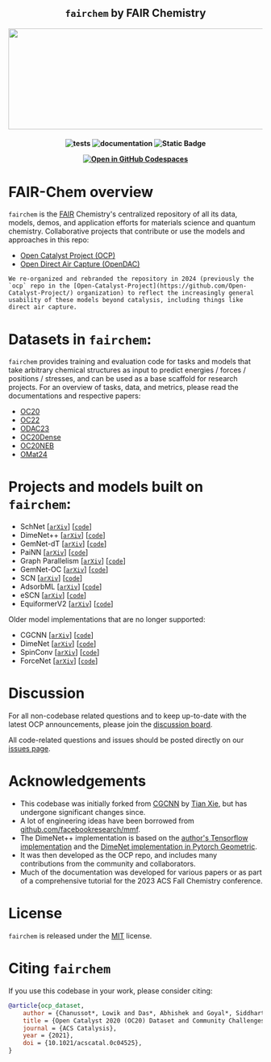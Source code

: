 
<h2 align="center"> <code>fairchem</code> by FAIR Chemistry </h2>

<p align="center">
  <img width="559" height="200" src="https://github.com/FAIR-Chem/fairchem/assets/45150244/5872c21c-8f39-41af-b703-af9817f0affe"?
</p>

<h4 align="center">

![tests](https://github.com/FAIR-Chem/fairchem/actions/workflows/test.yml/badge.svg?branch=main)
![documentation](https://github.com/FAIR-Chem/fairchem/actions/workflows/deploy_docs.yml/badge.svg?branch=main)
![Static Badge](https://img.shields.io/badge/python-3.9%2B-blue)

[![Open in GitHub Codespaces](https://github.com/codespaces/badge.svg)](https://github.com/codespaces/new/FAIR-Chem/fairchem?quickstart=1)

</h4>

# FAIR-Chem overview

`fairchem` is the [FAIR](https://ai.meta.com/research/) Chemistry's centralized repository of all its data, models, demos, and application efforts
for materials science and quantum chemistry. Collaborative projects that contribute or use the models and approaches in
this repo:
* [Open Catalyst Project (OCP)](https://opencatalystproject.org/)
* [Open Direct Air Capture (OpenDAC)](https://open-dac.github.io/)

```{note}
We re-organized and rebranded the repository in 2024 (previously the `ocp` repo in the [Open-Catalyst-Project](https://github.com/Open-Catalyst-Project/) organization) to reflect the increasingly general usability of these models beyond catalysis, including things like direct air capture.
```

# Datasets in `fairchem`:
`fairchem` provides training and evaluation code for tasks and models that take arbitrary
chemical structures as input to predict energies / forces / positions / stresses,
and can be used as a base scaffold for research projects. For an overview of
tasks, data, and metrics, please read the documentations and respective papers:
 - [OC20](catalysts/datasets/oc20)
 - [OC22](catalysts/datasets/oc22)
 - [ODAC23](dac/datasets/odac)
 - [OC20Dense](catalysts/datasets/oc20dense)
 - [OC20NEB](catalysts/datasets/oc20neb)
 - [OMat24](inorganic_materials/datasets/omat24)

# Projects and models built on `fairchem`:

- SchNet [[`arXiv`](https://arxiv.org/abs/1706.08566)] [[`code`](https://github.com/FAIR-Chem/fairchem/blob/main/src/fairchem/core/models/schnet.py)]
- DimeNet++ [[`arXiv`](https://arxiv.org/abs/2011.14115)] [[`code`](https://github.com/FAIR-Chem/fairchem/blob/main/src/fairchem/core/models/dimenet_plus_plus.py)]
- GemNet-dT [[`arXiv`](https://arxiv.org/abs/2106.08903)] [[`code`](https://github.com/FAIR-Chem/fairchem/blob/main/src/fairchem/core/models/gemnet)]
- PaiNN [[`arXiv`](https://arxiv.org/abs/2102.03150)] [[`code`](https://github.com/FAIR-Chem/fairchem/blob/main/src/fairchem/core/models/painn)]
- Graph Parallelism [[`arXiv`](https://arxiv.org/abs/2203.09697)] [[`code`](https://github.com/FAIR-Chem/fairchem/blob/main/src/fairchem/core/models/gemnet_gp)]
- GemNet-OC [[`arXiv`](https://arxiv.org/abs/2204.02782)] [[`code`](https://github.com/FAIR-Chem/fairchem/blob/main/src/fairchem/core/models/gemnet_oc)]
- SCN [[`arXiv`](https://arxiv.org/abs/2206.14331)] [[`code`](https://github.com/FAIR-Chem/fairchem/blob/main/src/fairchem/core/models/scn)]
- AdsorbML [[`arXiv`](https://arxiv.org/abs/2211.16486)] [[`code`](https://github.com/FAIR-Chem/fairchem/tree/main/src/fairchem/applications/AdsorbML)]
- eSCN [[`arXiv`](https://arxiv.org/abs/2302.03655)] [[`code`](https://github.com/FAIR-Chem/fairchem/blob/main/src/fairchem/core/models/escn)]
- EquiformerV2 [[`arXiv`](https://arxiv.org/abs/2306.12059)] [[`code`](https://github.com/FAIR-Chem/fairchem/blob/main/src/fairchem/core/models/equiformer_v2)]

Older model implementations that are no longer supported:

- CGCNN [[`arXiv`](https://arxiv.org/abs/1710.10324)] [[`code`](https://github.com/FAIR-Chem/fairchem/blob/e7a8745eb307e8a681a1aa9d30c36e8c41e9457e/ocpmodels/models/cgcnn.py)]
- DimeNet [[`arXiv`](https://arxiv.org/abs/2003.03123)] [[`code`](https://github.com/FAIR-Chem/fairchem/blob/e7a8745eb307e8a681a1aa9d30c36e8c41e9457e/ocpmodels/models/dimenet.py)]
- SpinConv [[`arXiv`](https://arxiv.org/abs/2106.09575)] [[`code`](https://github.com/FAIR-Chem/fairchem/blob/e7a8745eb307e8a681a1aa9d30c36e8c41e9457e/ocpmodels/models/spinconv.py)]
- ForceNet [[`arXiv`](https://arxiv.org/abs/2103.01436)] [[`code`](https://github.com/FAIR-Chem/fairchem/blob/e7a8745eb307e8a681a1aa9d30c36e8c41e9457e/ocpmodels/models/forcenet.py)]

# Discussion

For all non-codebase related questions and to keep up-to-date with the latest OCP
announcements, please join the [discussion board](https://discuss.opencatalystproject.org/).

All code-related questions and issues should be posted directly on our
[issues page](https://github.com/FAIR-Chem/fairchem/issues).

# Acknowledgements

- This codebase was initially forked from [CGCNN](https://github.com/txie-93/cgcnn)
by [Tian Xie](http://txie.me), but has undergone significant changes since.
- A lot of engineering ideas have been borrowed from [github.com/facebookresearch/mmf](https://github.com/facebookresearch/mmf).
- The DimeNet++ implementation is based on the [author's Tensorflow implementation](https://github.com/klicperajo/dimenet) and the [DimeNet implementation in Pytorch Geometric](https://github.com/rusty1s/pytorch_geometric/blob/master/torch_geometric/nn/models/dimenet.py).
- It was then developed as the OCP repo, and includes many contributions from the community and collaborators.
- Much of the documentation was developed for various papers or as part of a comprehensive tutorial for the 2023 ACS Fall Chemistry conference.

# License

`fairchem` is released under the [MIT](https://github.com/FAIR-Chem/fairchem/blob/main/LICENSE.md) license.

# Citing `fairchem`

If you use this codebase in your work, please consider citing:

```bibtex
@article{ocp_dataset,
    author = {Chanussot*, Lowik and Das*, Abhishek and Goyal*, Siddharth and Lavril*, Thibaut and Shuaibi*, Muhammed and Riviere, Morgane and Tran, Kevin and Heras-Domingo, Javier and Ho, Caleb and Hu, Weihua and Palizhati, Aini and Sriram, Anuroop and Wood, Brandon and Yoon, Junwoong and Parikh, Devi and Zitnick, C. Lawrence and Ulissi, Zachary},
    title = {Open Catalyst 2020 (OC20) Dataset and Community Challenges},
    journal = {ACS Catalysis},
    year = {2021},
    doi = {10.1021/acscatal.0c04525},
}
```
